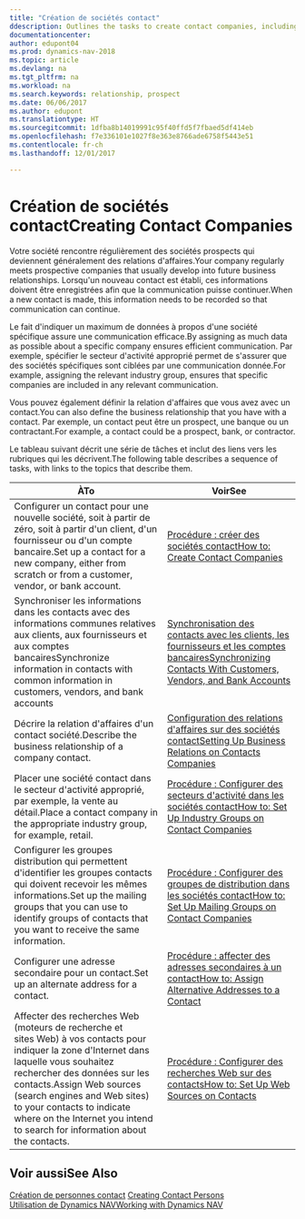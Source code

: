 ```yaml
---
title: "Création de sociétés contact"
ddescription: Outlines the tasks to create contact companies, including assigning relevant data about prospects and defining the business relationships you have with companies.
documentationcenter: 
author: edupont04
ms.prod: dynamics-nav-2018
ms.topic: article
ms.devlang: na
ms.tgt_pltfrm: na
ms.workload: na
ms.search.keywords: relationship, prospect
ms.date: 06/06/2017
ms.author: edupont
ms.translationtype: HT
ms.sourcegitcommit: 1dfba8b14019991c95f40ffd5f7fbaed5df414eb
ms.openlocfilehash: f7e336101e1027f8e363e8766ade6758f5443e51
ms.contentlocale: fr-ch
ms.lasthandoff: 12/01/2017

---
```

# <a name="creating-contact-companies"></a><span data-ttu-id="0b462-102">Création de sociétés contact</span><span class="sxs-lookup"><span data-stu-id="0b462-102">Creating Contact Companies</span></span>
<span data-ttu-id="0b462-103">Votre société rencontre régulièrement des sociétés prospects qui deviennent généralement des relations d'affaires.</span><span class="sxs-lookup"><span data-stu-id="0b462-103">Your company regularly meets prospective companies that usually develop into future business relationships.</span></span> <span data-ttu-id="0b462-104">Lorsqu'un nouveau contact est établi, ces informations doivent être enregistrées afin que la communication puisse continuer.</span><span class="sxs-lookup"><span data-stu-id="0b462-104">When a new contact is made, this information needs to be recorded so that communication can continue.</span></span>

<span data-ttu-id="0b462-105">Le fait d'indiquer un maximum de données à propos d'une société spécifique assure une communication efficace.</span><span class="sxs-lookup"><span data-stu-id="0b462-105">By assigning as much data as possible about a specific company ensures efficient communication.</span></span> <span data-ttu-id="0b462-106">Par exemple, spécifier le secteur d'activité approprié permet de s'assurer que des sociétés spécifiques sont ciblées par une communication donnée.</span><span class="sxs-lookup"><span data-stu-id="0b462-106">For example, assigning the relevant industry group, ensures that specific companies are included in any relevant communication.</span></span>

<span data-ttu-id="0b462-107">Vous pouvez également définir la relation d'affaires que vous avez avec un contact.</span><span class="sxs-lookup"><span data-stu-id="0b462-107">You can also define the business relationship that you have with a contact.</span></span> <span data-ttu-id="0b462-108">Par exemple, un contact peut être un prospect, une banque ou un contractant.</span><span class="sxs-lookup"><span data-stu-id="0b462-108">For example, a contact could be a prospect, bank, or contractor.</span></span>

<span data-ttu-id="0b462-109">Le tableau suivant décrit une série de tâches et inclut des liens vers les rubriques qui les décrivent.</span><span class="sxs-lookup"><span data-stu-id="0b462-109">The following table describes a sequence of tasks, with links to the topics that describe them.</span></span> 

| <span data-ttu-id="0b462-110">À</span><span class="sxs-lookup"><span data-stu-id="0b462-110">To</span></span> | <span data-ttu-id="0b462-111">Voir</span><span class="sxs-lookup"><span data-stu-id="0b462-111">See</span></span> |
| --- | --- |
| <span data-ttu-id="0b462-112">Configurer un contact pour une nouvelle société, soit à partir de zéro, soit à partir d'un client, d'un fournisseur ou d'un compte bancaire.</span><span class="sxs-lookup"><span data-stu-id="0b462-112">Set up a contact for a new company, either from scratch or from a customer, vendor, or bank account.</span></span> |[<span data-ttu-id="0b462-113">Procédure : créer des sociétés contact</span><span class="sxs-lookup"><span data-stu-id="0b462-113">How to: Create Contact Companies</span></span>](marketing-how-create-contact-companies.md) |
| <span data-ttu-id="0b462-114">Synchroniser les informations dans les contacts avec des informations communes relatives aux clients, aux fournisseurs et aux comptes bancaires</span><span class="sxs-lookup"><span data-stu-id="0b462-114">Synchronize information in contacts with common information in customers, vendors, and bank accounts</span></span> |[<span data-ttu-id="0b462-115">Synchronisation des contacts avec les clients, les fournisseurs et les comptes bancaires</span><span class="sxs-lookup"><span data-stu-id="0b462-115">Synchronizing Contacts With Customers, Vendors, and Bank Accounts</span></span>](marketing-synchronize-contacts-customers-vendors-bank-accounts.md) |
| <span data-ttu-id="0b462-116">Décrire la relation d'affaires d'un contact société.</span><span class="sxs-lookup"><span data-stu-id="0b462-116">Describe the business relationship of a company contact.</span></span> |[<span data-ttu-id="0b462-117">Configuration des relations d'affaires sur des sociétés contact</span><span class="sxs-lookup"><span data-stu-id="0b462-117">Setting Up Business Relations on Contacts Companies</span></span>](marketing-business-relations.md) |
| <span data-ttu-id="0b462-118">Placer une société contact dans le secteur d'activité approprié, par exemple, la vente au détail.</span><span class="sxs-lookup"><span data-stu-id="0b462-118">Place a contact company in the appropriate industry group, for example, retail.</span></span> |[<span data-ttu-id="0b462-119">Procédure : Configurer des secteurs d'activité dans les sociétés contact</span><span class="sxs-lookup"><span data-stu-id="0b462-119">How to: Set Up Industry Groups on Contact Companies</span></span>](marketing-industry-groups.md) |
| <span data-ttu-id="0b462-120">Configurer les groupes distribution qui permettent d'identifier les groupes contacts qui doivent recevoir les mêmes informations.</span><span class="sxs-lookup"><span data-stu-id="0b462-120">Set up the mailing groups that you can use to identify groups of contacts that you want to receive the same information.</span></span> |[<span data-ttu-id="0b462-121">Procédure : Configurer des groupes de distribution dans les sociétés contact</span><span class="sxs-lookup"><span data-stu-id="0b462-121">How to: Set Up Mailing Groups on Contact Companies</span></span>](marketing-mailing-groups.md) |
| <span data-ttu-id="0b462-122">Configurer une adresse secondaire pour un contact.</span><span class="sxs-lookup"><span data-stu-id="0b462-122">Set up an alternate address for a contact.</span></span> |[<span data-ttu-id="0b462-123">Procédure : affecter des adresses secondaires à un contact</span><span class="sxs-lookup"><span data-stu-id="0b462-123">How to: Assign Alternative Addresses to a Contact</span></span>](marketing-how-assign-alternate-address.md) |
| <span data-ttu-id="0b462-124">Affecter des recherches Web (moteurs de recherche et sites Web) à vos contacts pour indiquer la zone d'Internet dans laquelle vous souhaitez rechercher des données sur les contacts.</span><span class="sxs-lookup"><span data-stu-id="0b462-124">Assign Web sources (search engines and Web sites) to your contacts to indicate where on the Internet you intend to search for information about the contacts.</span></span> |[<span data-ttu-id="0b462-125">Procédure : Configurer des recherches Web sur des contacts</span><span class="sxs-lookup"><span data-stu-id="0b462-125">How to: Set Up Web Sources on Contacts</span></span>](marketing-web-sources.md) |

## <a name="see-also"></a><span data-ttu-id="0b462-126">Voir aussi</span><span class="sxs-lookup"><span data-stu-id="0b462-126">See Also</span></span>
<span data-ttu-id="0b462-127">[Création de personnes contact](marketing-create-contact-persons.md) </span><span class="sxs-lookup"><span data-stu-id="0b462-127">[Creating Contact Persons](marketing-create-contact-persons.md) </span></span>  
[<span data-ttu-id="0b462-128">Utilisation de Dynamics NAV</span><span class="sxs-lookup"><span data-stu-id="0b462-128">Working with Dynamics NAV</span></span>](ui-work-product.md)

